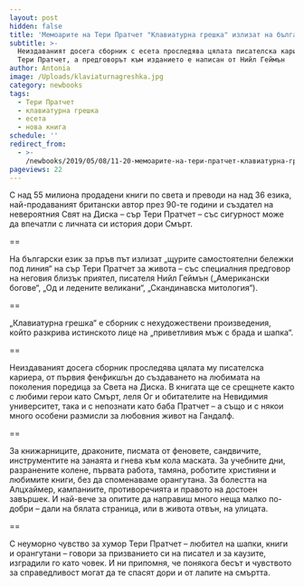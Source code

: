 ```yaml
---
layout: post
hidden: false
title: 'Мемоарите на Тери Пратчет "Клавиатурна грешка" излизат на български '
subtitle: >-
  Неиздаваният досега сборник с есета проследява цялата писателска кариера на
  Тери Пратчет, а предговорът към изданието е написан от Нийл Геймън
author: Antonia
image: /Uploads/klaviaturnagreshka.jpg
category: newbooks
tags:
  - Тери Пратчет
  - клавиатурна грешка
  - есета
  - нова книга
schedule: ''
redirect_from:
  - >-
    /newbooks/2019/05/08/11-20-мемоарите-на-тери-пратчет-клавиатурна-грешка-излизат-на-български
pageviews: 22
---
```

С над 55 милиона продадени книги по света и преводи на над 36 езика, най-продаваният британски автор през 90-те години и създател на невероятния Свят на Диска – сър Тери Пратчет – със сигурност може да впечатли с личната си история дори Смърт. 

\==

На български език за пръв път излизат „щурите самостоятелни бележки под линия“ на сър Тери Пратчет за живота – със специалния предговор на неговия близък приятел, писателя Нийл Геймън („Американски богове“, „Од и ледените великани“, „Скандинавска митология“). 

\==

„Клавиатурна грешка“ е сборник с нехудожествени произведения, който разкрива истинското лице на „приветливия мъж с брада и шапка“. 

\==

Неиздаваният досега сборник проследява цялата му писателска кариера, от първия фенфикшън до създаването на любимата на поколения поредица за Света на Диска. В книгата ще се срещнете както с любими герои като Смърт, леля Ог и обитателите на Невидимия университет, така и с непознати като баба Пратчет – а също и с някои много особени размисли за любовния живот на Гандалф. 

\==

За книжарниците, драконите, писмата от феновете, сандвичите, инструментите на занаята и гнева към кола маската. За учебните дни, разранените колене, първата работа, тамяна, роботите християни и любимите книги, без да споменаваме орангутана. За болестта на Алцхаймер, кампаниите, противоречията и правото на достоен завършек. И най-вече за опитите да направиш много неща малко по-добри – дали на бялата страница, или в живота отвън, на улицата.

\==

С неуморно чувство за хумор Тери Пратчет – любител на шапки, книги и орангутани – говори за призванието си на писател и за каузите, изградили го като човек. И ни припомня, че понякога бесът и чувството за справедливост могат да те спасят дори и от лапите на смъртта.
